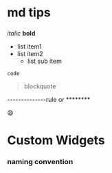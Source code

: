 # md tips
###
####

*italic*
**bold**

- list item1
- list item2
    - list sub item

```
code
```

> blockquote

--------------rule   or  ********


:smile:




# Custom Widgets
### naming convention

